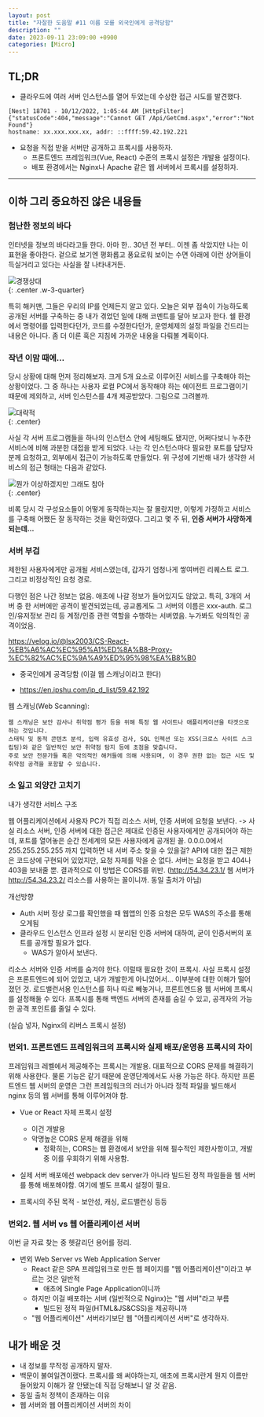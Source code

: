 ```yaml
---
layout: post
title: "자잘한 도움말 #11 이름 모를 외국인에게 공격당함"
description: ""
date: 2023-09-11 23:09:00 +0900
categories: [Micro]
---
```


## TL;DR

- 클라우드에 여러 서버 인스턴스를 열어 두었는데 수상한 접근 시도를 발견했다.

```
[Nest] 18701 - 10/12/2022, 1:05:44 AM [HttpFilter]
{"statusCode":404,"message":"Cannot GET /Api/GetCmd.aspx","error":"Not Found"}
hostname: xx.xxx.xxx.xx, addr: ::ffff:59.42.192.221
```

- 요청을 직접 받을 서버만 공개하고 프록시를 사용하자.
  - 프론트엔드 프레임워크(Vue, React) 수준의 프록시 설정은 개발용 설정이다.
  - 배포 환경에서는 Nginx나 Apache 같은 웹 서버에서 프록시를 설정하자. 

----

## 이하 그리 중요하진 않은 내용들

### 험난한 정보의 바다

인터넷을 정보의 바다라고들 한다. 아마 한.. 30년 전 부터.. 이젠 좀 삭았지만 나는 이 표현을 좋아한다. 겉으로 보기엔 평화롭고 풍요로워 보이는 수면 아래에 이런 상어들이 득실거리고 있다는 사실을 잘 나타내거든.

![경쟁상대](https://i.postimg.cc/jshdKXWs/image.png)  
{: .center .w-3-quarter}

특히 해커맨, 그들은 우리의 IP를 언제든지 알고 있다. 오늘은 외부 접속이 가능하도록 공개된 서버를 구축하는 중 내가 겪었던 일에 대해 코멘트를 달아 보고자 한다. 쉘 환경에서 명령어를 입력한다던가, 코드를 수정한다던가, 운영체제의 설정 파일을 건드리는 내용은 아니다. 좀 더 이론 혹은 지침에 가까운 내용을 다뤄볼 계획이다. 

### 작년 이맘 때에...

당시 상황에 대해 먼저 정리해보자. 크게 5개 요소로 이루어진 서비스를 구축해야 하는 상황이었다. 그 중 하나는 사용자 로컬 PC에서 동작해야 하는 에이전트 프로그램이기 때문에 제외하고, 서버 인스턴스를 4개 제공받았다. 그림으로 그려볼까.

![대략적](https://i.postimg.cc/L4BGvRNM/briefarch.png)  
{: .center}

사실 각 서버 프로그램들을 하나의 인스턴스 안에 세팅해도 됐지만, 어쩌다보니 누추한 서비스에 비해 과분한 대접을 받게 되었다. 나는 각 인스턴스마다 필요한 포트를 담당자분께 요청하고, 외부에서 접근이 가능하도록 만들었다. 위 구성에 기반해 내가 생각한 서비스의 접근 형태는 다음과 같았다.

![뭔가 이상하겠지만 그래도 참아](https://i.postimg.cc/rpzLPpQH/first.png)  
{: .center}

비록 당시 각 구성요소들이 어떻게 동작하는지는 잘 몰랐지만, 이렇게 가정하고 서비스를 구축해 어쨌든 잘 동작하는 것을 확인하였다. 그리고 몇 주 뒤, **인증 서버가 사망하게 되는데...**

### 서버 부검

제한된 사용자에게만 공개될 서비스였는데, 갑자기 엄청나게 쌓여버린 리퀘스트 로그. 그리고 비정상적인 요청 경로.

다행인 점은 나간 정보는 없음. 애초에 나갈 정보가 들어있지도 않았고. 특히, 3개의 서버 중 한 서버에만 공격이 발견되었는데, 공교롭게도 그 서버의 이름은 xxx-auth. 로그인/유저정보 관리 등 계정/인증 관련 역할을 수행하는 서버였음. 누가봐도 악의적인 공격이었음.


https://velog.io/@lsx2003/CS-React-%EB%A6%AC%EC%95%A1%ED%8A%B8-Proxy-%EC%82%AC%EC%9A%A9%ED%95%98%EA%B8%B0


  - 중국인에게 공격당함 (이걸 웹 스캐닝이라고 한다)

  - https://en.ipshu.com/ip_d_list/59.42.192


웹 스캐닝(Web Scanning):

    웹 스캐닝은 보안 감사나 취약점 평가 등을 위해 특정 웹 사이트나 애플리케이션을 타겟으로 하는 것입니다.
    스태틱 및 동적 콘텐츠 분석, 입력 유효성 검사, SQL 인젝션 또는 XSS(크로스 사이트 스크립팅)와 같은 일반적인 보안 취약점 탐지 등에 초점을 맞춥니다.
    주로 보안 전문가들 혹은 악의적인 해커들에 의해 사용되며, 이 경우 권한 없는 접근 시도 및 취약점 공격을 포함할 수 있습니다.


### 소 잃고 외양간 고치기

내가 생각한 서비스 구조

웹 어플리케이션에서 사용자 PC가 직접 리소스 서버, 인증 서버에 요청을 보낸다. -> 사실 리소스 서버, 인증 서버에 대한 접근은 제대로 인증된 사용자에게만 공개되어야 하는데, 포트를 열어놓은 순간 전세계의 모든 사용자에게 공개된 꼴.
0.0.0.0에서 255.255.255.255 까지 입력하면 내 서버 주소 찾을 수 있을걸? API에 대한 접근 제한은 코드상에 구현되어 있었지만, 요청 자체를 막을 순 없다. 서버는 요청을 받고 404나 403을 보내줄 뿐. 결과적으로 이 방법은 CORS를 위반. (http://54.34.23.1/ 웹 서버가 http://54.34.23.2/ 리소스를 사용하는 꼴이니까. 동일 출처가 아님)

개선방향

- Auth 서버 정상 로그를 확인했을 때 웹앱의 인증 요청은 모두 WAS의 주소를 통해 오게됨
- 클라우드 인스턴스 인프라 설정 시 분리된 인증 서버에 대하여, 굳이 인증서버의 포트를 공개할 필요가 없다.
  - WAS가 알아서 보낸다.


리소스 서버와 인증 서버를 숨겨야 한다. 이럴때 필요한 것이 프록시. 사실 프록시 설정은 프론트엔드에 되어 있었고, 내가 개발한게 아니었어서... 이부분에 대한 이해가 떨어졌던 것.
로드밸런서용 인스턴스를 하나 따로 빼놓거나, 프론트엔드용 웹 서버에 프록시를 설정해둘 수 있다. 프록시를 통해 백엔드 서버의 존재를 숨길 수 있고, 공격자의 가능한 공격 포인트를 줄일 수 있다.

(실습 넣자, Nginx의 리버스 프록시 설정)

### 번외1. 프론트엔드 프레임워크의 프록시와 실제 배포/운영용 프록시의 차이

프레임워크 레벨에서 제공해주는 프록시는 개발용. 대표적으로 CORS 문제를 해결하기 위해 사용한다. 물론 기능은 같기 때문에 운영단계에서도 사용 가능은 하다. 하지만 프론트엔드 웹 서버의 운영은 그런 프레임워크의 러너가 아니라 정적 파일을 빌드해서 nginx 등의 웹 서버를 통해 이루어져야 함.

  - Vue or React 자체 프록시 설정
    - 이건 개발용
    - 악명높은 CORS 문제 해결을 위해
      - 정확히는, CORS는 웹 환경에서 보안을 위해 필수적인 제한사항이고, 개발 중 이를 우회하기 위해 사용함.
  - 실제 서버 배포에선 webpack dev server가 아니라 빌드된 정적 파일들을 웹 서버를 통해 배포해야함. 여기에 별도 프록시 설정이 필요.
  
  - 프록시의 주된 목적 - 보안성, 캐싱, 로드밸런싱 등등

### 번외2. 웹 서버 vs 웹 어플리케이션 서버
이번 글 자료 찾는 중 헷갈리던 용어를 정리.

  - 번외 Web Server vs Web Application Server
    - React 같은 SPA 프레임워크로 만든 웹 페이지를 "웹 어플리케이션"이라고 부르는 것은 일반적
      - 애초에 Single Page Application이니까
    - 하지만 이걸 배포하는 서버 (일반적으로 Nginx)는 "웹 서버"라고 부름
      - 빌드된 정적 파일(HTML&JS&CSS)을 제공하니까
    - "웹 어플리케이션" 서버라기보단 웹 "어플리케이션 서버"로 생각하자.


## 내가 배운 것


- 내 정보를 무작정 공개하지 말자.
- 백문이 불여일견이랬다. 프록시를 왜 써야하는지, 애초에 프록시란게 뭔지 이름만 들어왔지 이해가 잘 안됐는데 직접 당해보니 알 것 같음.
- 동일 출처 정책이 존재하는 이유
- 웹 서버와 웹 어플리케이션 서버의 차이
